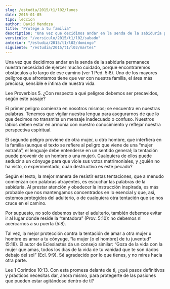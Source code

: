 ```yaml
---
slug: /estudia/2015/t1/l02/lunes
date: 2015-01-05
tipo: leccion
author: David Mendoza
title: "Protege a tu familia"
description: "Una vez que decidimos andar en la senda de la sabiduría permanece nuestra  necesidad de ejercer mucho cuidado, porque encontraremos obstáculos a lo largo  de ese camino (ver 1 Ped. 5:8). Uno de los mayores peligros que afrontamos  tiene que ver con nuestra familia, el área más..."
versiculo: "/versiculo/2015/t1/l02/sabado"
anterior: "/estudia/2015/t1/l02/domingo"
siguiente: "/estudia/2015/t1/l02/martes"
---
```


Una vez que decidimos andar en la senda de la sabiduría permanece nuestra necesidad de ejercer mucho cuidado, porque encontraremos obstáculos a lo largo de ese camino (ver 1 Ped. 5:8). Uno de los mayores peligros que afrontamos tiene que ver con nuestra familia, el área más preciosa, sensible e íntima de nuestra vida.

Lee Proverbios 5. ¿Con respecto a qué peligros debemos ser precavidos, según este pasaje?

El primer peligro comienza en nosotros mismos; se encuentra en nuestras palabras. Tenemos que vigilar nuestra lengua para asegurarnos de que lo que decimos no transmita un mensaje inadecuado o confuso. Nuestros labios deben estar en armonía con nuestro conocimiento y reflejar nuestra perspectiva espiritual.

El segundo peligro proviene de otra mujer, u otro hombre, que interfiera en la familia (aunque el texto se refiere al peligro que viene de una “mujer extraña”, el lenguaje debe entenderse en un sentido general; la tentación puede provenir de un hombre o una mujer). Cualquiera de ellos puede seducir a un cónyuge para que viole sus votos matrimoniales, y ¿quién no ha visto, o experimentado, cuán destructivo es este pecado?

Según el texto, la mejor manera de resistir estas tentaciones, que a menudo comienzan con palabras atrayentes, es escuchar las palabras de la sabiduría. Al prestar atención y obedecer la instrucción inspirada, es más probable que nos mantengamos concentrados en lo esencial y que, así, estemos protegidos del adulterio, o de cualquiera otra tentación que se nos cruce en el camino.

Por supuesto, no solo debemos evitar el adulterio, también debemos evitar ir al lugar donde reside la “tentadora” (Prov. 5:10): no debemos ni acercarnos a su puerta (5:8).

Tal vez, la mejor protección contra la tentación de amar a otra mujer u hombre es amar a tu cónyuge, “la mujer [o el hombre] de tu juventud” (5:18). El autor de Eclesiastés da un consejo similar: “Goza de la vida con la mujer que amas, todos los días de la vida de tu vanidad que te son dados debajo del sol” (Ecl. 9:9). Sé agradecido por lo que tienes, y no mires hacia otra parte.

Lee 1 Corintios 10:13. Con esta promesa delante de ti, ¿qué pasos definitivos y prácticos necesitas dar, ahora mismo, para protegerte de las pasiones que pueden estar agitándose dentro de ti?
